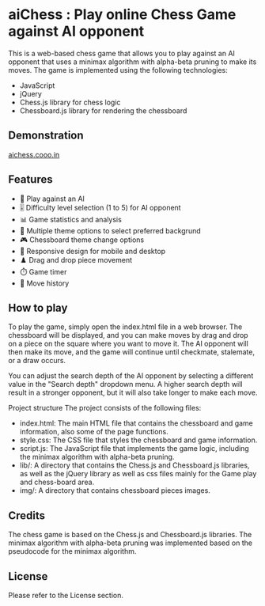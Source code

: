 # aiChess : Play online Chess Game against AI opponent  
This is a web-based chess game that allows you to play against an AI opponent that uses a minimax algorithm with alpha-beta pruning to make its moves. The game is implemented using the following technologies:  
- JavaScript
- jQuery
- Chess.js library for chess logic
- Chessboard.js library for rendering the chessboard  

## Demonstration
[aichess.cooo.in](https://aichess.cooo.in/)

## Features

- 🤖 Play against an AI
- 🎚️ Difficulty level selection (1 to 5) for AI opponent
- 📊 Game statistics and analysis
- 🎨 Multiple theme options to select preferred backgrund
- 🎮 Chessboard theme change options
- 📱 Responsive design for mobile and desktop
- ♟️ Drag and drop piece movement
- ⏱️ Game timer
- 🔄 Move history

## How to play
To play the game, simply open the index.html file in a web browser. The chessboard will be displayed, and you can make moves by drag and drop on a piece on the square where you want to move it. The AI opponent will then make its move, and the game will continue until checkmate, stalemate, or a draw occurs.

You can adjust the search depth of the AI opponent by selecting a different value in the "Search depth" dropdown menu. A higher search depth will result in a stronger opponent, but it will also take longer to make each move.

Project structure
The project consists of the following files:

- index.html: The main HTML file that contains the chessboard and game information, also some of the page functions.
- style.css: The CSS file that styles the chessboard and game information.
- script.js: The JavaScript file that implements the game logic, including the minimax algorithm with alpha-beta pruning.
- lib/: A directory that contains the Chess.js and Chessboard.js libraries, as well as the jQuery library as well as css files mainly for the Game play and chess-board area.
- img/: A directory that contains chessboard pieces images. 

## Credits
The chess game is based on the Chess.js and Chessboard.js libraries. The minimax algorithm with alpha-beta pruning was implemented based on the pseudocode for the minimax algorithm.

## License
Please refer to the License section.
